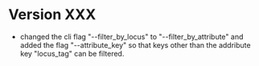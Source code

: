 # Version XXX

* changed the cli flag "--filter_by_locus" to "--filter_by_attribute"  and added the flag "--attribute_key"  so that keys other than the addribute key "locus_tag" can be filtered.
